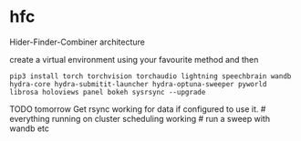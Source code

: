 # hfc
Hider-Finder-Combiner architecture

create a virtual environment using your favourite method and then

```
pip3 install torch torchvision torchaudio lightning speechbrain wandb hydra-core hydra-submitit-launcher hydra-optuna-sweeper pyworld librosa holoviews panel bokeh sysrsync --upgrade
```

TODO tomorrow
Get rsync working for data if configured to use it. #
everything running on cluster
scheduling working #
run a sweep with wandb etc 